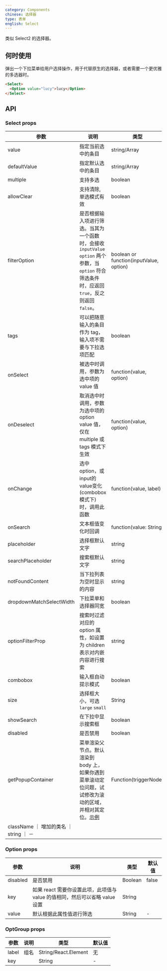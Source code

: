 ```yaml
---
category: Components
chinese: 选择器
type: 表单
english: Select
---
```


类似 Select2 的选择器。

## 何时使用

弹出一个下拉菜单给用户选择操作，用于代替原生的选择器，或者需要一个更优雅的多选器时。

```html
<Select>
  <Option value="lucy">lucy</Option>
</Select>
```

## API

### Select props

| 参数     | 说明           | 类型     | 默认值       |
|----------|----------------|----------|--------------|
| value    | 指定当前选中的条目 | string/Array<String>   |  无  |
| defaultValue | 指定默认选中的条目 | string/Array<String>   |  无  |
| multiple   | 支持多选 | boolean | false |
| allowClear   | 支持清除, 单选模式有效 | boolean | false |
| filterOption | 是否根据输入项进行筛选。当其为一个函数时，会接收 `inputValue` `option` 两个参数，当 `option` 符合筛选条件时，应返回 `true`，反之则返回 `false`。 | boolean or function(inputValue, option) | true     |
| tags | 可以把随意输入的条目作为 tag，输入项不需要与下拉选项匹配 | boolean |false |
| onSelect | 被选中时调用，参数为选中项的 value 值 | function(value, option) | 无   |
| onDeselect | 取消选中时调用，参数为选中项的 option value 值，仅在 multiple 或 tags 模式下生效 |  function(value, option) | 无   |
| onChange | 选中option，或input的value变化(combobox 模式下)时，调用此函数 | function(value, label) | 无 |
| onSearch | 文本框值变化时回调 | function(value: String) |  |
| placeholder | 选择框默认文字 | string | 无 |
| searchPlaceholder | 搜索框默认文字 | string | 无 |
| notFoundContent | 当下拉列表为空时显示的内容 | string | 'Not Found' |
| dropdownMatchSelectWidth | 下拉菜单和选择器同宽 | boolean | true |
| optionFilterProp | 搜索时过滤对应的 option 属性，如设置为 children 表示对内嵌内容进行搜索 | string | value |
| combobox | 输入框自动提示模式 | boolean | false |
| size    | 选择框大小，可选 `large` `small`  | String      |      default      |
| showSearch | 在下拉中显示搜索框 | boolean | false |
| disabled | 是否禁用 | boolean | false |
| getPopupContainer | 菜单渲染父节点。默认渲染到 body 上，如果你遇到菜单滚动定位问题，试试修改为滚动的区域，并相对其定位。[示例](http://codepen.io/anon/pen/ONjyba?editors=001) | Function(triggerNode) | () => document.body |
|className ｜ 增加的类名 ｜ string ｜ － 
### Option props

| 参数     | 说明           | 类型     | 默认值       |
|----------|----------------|----------|--------------|
| disabled    | 是否禁用 | Boolean   |  false  |
| key   | 如果 react 需要你设置此项，此项值与 value 的值相同，然后可以省略 value 设置 |  String |  |
| value   | 默认根据此属性值进行筛选 | String | - |

### OptGroup props

| 参数     | 说明           | 类型     | 默认值          |
|----------|----------------|----------|-----------------|
| label    | 组名           | String/React.Element | 无  |
| key      |                |  String  | -               |